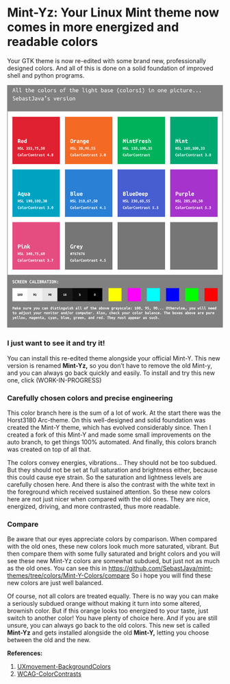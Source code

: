 # Mint-Yz: Your Linux Mint theme now comes in more energized and readable colors
Your GTK theme is now re-edited with some brand new, professionally designed colors. And all of this is done on a solid foundation of improved shell and python programs.

![image of the new colors](https://github.com/SebastJava/mint-themes/blob/colors/Mint-Y-Colors/Mint-Y-Variations-NEW.png)

### I just want to see it and try it!
You can install this re-edited theme alongside your official Mint-Y. This new version is renamed **Mint-Yz,** so you don’t have to remove the old Mint-y, and you can always go back quickly and easily. To install and try this new one, click (WORK-IN-PROGRESS)

### Carefully chosen colors and precise engineering
This color branch here is the sum of a lot of work. At the start there was the Horst3180 Arc-theme. On this well-designed and solid foundation was created the Mint-Y theme, which has evolved considerably since. Then I created a fork of this Mint-Y and made some small improvements on the auto branch, to get things 100% automated. And finally, this colors branch was created on top of all that.

The colors convey energies, vibrations... They should not be too subdued. But they should not be set at full saturation and brightness either, because this could cause eye strain. So the saturation and lightness levels are carefully chosen here. And there is also the contrast with the white text in the foreground which received sustained attention. So these new colors here are not just nicer when compared with the old ones. They are nice, energized, driving, and more contrasted, thus more readable.

### Compare
Be aware that our eyes appreciate colors by comparison. When compared with the old ones, these new colors look much more saturated, vibrant. But then compare them with some fully saturated and bright colors and you will see these new Mint-Yz colors are somewhat subdued, but just not as much as the old ones. You can see this in https://github.com/SebastJava/mint-themes/tree/colors/Mint-Y-Colors/compare So i hope you will find these new colors are just well balanced.

Of course, not all colors are treated equally. There is no way you can make a seriously subdued orange without making it turn into some altered, brownish color. But if this orange looks too energized to your taste, just switch to another color! You have plenty of choice here. And if you are still unsure, you can always go back to the old colors. This new set is called **Mint-Yz** and gets installed alongside the old **Mint-Y,** letting you choose between the old and the new.

**References:**

 1. [UXmovement-BackgroundColors](https://uxmovement.com/content/why-you-should-avoid-bright-saturated-background-colors/)
 2. [WCAG-ColorContrasts](https://colorable.jxnblk.com)